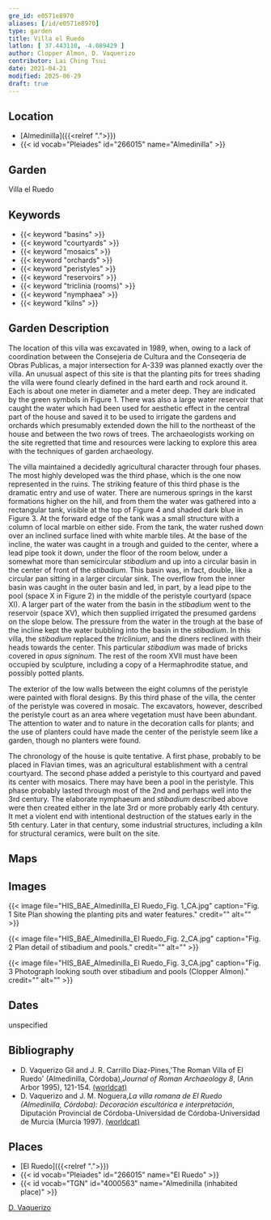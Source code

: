 ```yaml
---
gre_id: e0571e8970
aliases: [/id/e0571e8970]
type: garden
title: Villa el Ruedo
latlon: [ 37.443110, -4.089429 ]
author: Clopper Almon, D. Vaquerizo
contributor: Lai Ching Tsui
date: 2021-04-21
modified: 2025-06-29
draft: true
---
```


## Location

- [Almedinilla]({{<relref ".">}})
- {{< id vocab="Pleiades" id="266015" name="Almedinilla" >}}

## Garden

Villa el Ruedo

## Keywords

- {{< keyword "basins" >}}
- {{< keyword "courtyards" >}}
- {{< keyword "mosaics" >}}
- {{< keyword "orchards" >}}
- {{< keyword "peristyles" >}}
- {{< keyword "reservoirs" >}}
- {{< keyword "triclinia (rooms)" >}}
- {{< keyword "nymphaea" >}}
- {{< keyword "kilns" >}}

## Garden Description

The location of this villa was excavated in 1989, when, owing to a lack of coordination between the Consejeria de Cultura and the Conseqeria de Obras Publicas, a major intersection for A-339 was planned exactly over the villa.  An unusual aspect of this site is that the planting pits for trees shading the villa were found clearly defined in the hard earth and rock around it. Each is about one meter in diameter and a meter deep. They are indicated by the green symbols in Figure 1. There was also a large water reservoir that caught the water which had been used for aesthetic effect in the central part of the house and saved it to be used to irrigate the gardens and orchards which presumably extended down the hill to the northeast of the house and between the two rows of trees.  The archaeologists working on the site regretted that time and resources were lacking to explore this area with the techniques of garden archaeology.

The villa maintained a decidedly agricultural character through four phases.  The most highly developed was the third phase, which is the one now represented in the ruins.  The striking feature of this third phase is the dramatic entry and use of water.  There are numerous springs in the karst formations higher on the hill, and from them the water was gathered into a rectangular tank, visible at the top of Figure 4 and shaded dark blue in Figure 3.  At the forward edge of the tank was a small structure with a column of local marble on either side.  From the tank, the water rushed down over an inclined surface lined with white marble tiles. At the base of the incline, the water was caught in a trough and guided to the center, where a lead pipe took it down, under the floor of the room below, under a somewhat more than semicircular *stibadium* and up into a circular basin in the center of front of the *stibadium*.  This basin was, in fact, double, like a circular pan sitting in a larger circular sink.  The overflow from the inner basin was caught in the outer basin and led, in part, by a lead pipe to the pool (space X in Figure 2) in the middle of the peristyle courtyard (space XI). A larger part of the water from the basin in the *stibadium* went to the reservoir (space XV), which then supplied irrigated the presumed gardens on the slope below. The pressure from the water in the trough at the base of the incline kept the water bubbling into the basin in the *stibadium*.  In this villa, the *stibadium* replaced the *triclinium*, and the diners reclined with their heads towards the center.  This particular *stibadium* was made of bricks covered in *opus signinum*.  The rest of the room XVII must have been occupied by sculpture, including a copy of a Hermaphrodite statue, and possibly potted plants.

The exterior of the low walls between the eight columns of the peristyle were painted with floral designs.  By this third phase of the villa, the center of the peristyle was covered in mosaic. The excavators, however, described the peristyle court as an area where vegetation must have been abundant. The attention to water and to nature in the decoration calls for plants; and the use of planters could have made the center of the peristyle seem like a garden, though no planters were found.

The chronology of the house is quite tentative.  A first phase, probably to be placed in Flavian times, was an agricultural establishment with a central courtyard. The second phase added a peristyle to this courtyard and paved its center with mosaics. There may have been a pool in the peristyle.  This phase probably lasted through most of the 2nd and perhaps well into the 3rd century.  The elaborate  nymphaeum and *stibadium* described above were then created either in the late 3rd or more probably early 4th century.  It met a violent end with intentional destruction of the statues early in the 5th century.  Later in that century, some industrial structures, including a kiln for structural ceramics, were built on the site.

## Maps

<!-- ## Plans -->

## Images

{{< image file="HIS_BAE_Almedinilla_El Ruedo_Fig. 1_CA.jpg" caption="Fig. 1 Site Plan showing the planting pits and water features." credit="" alt="" >}}

{{< image file="HIS_BAE_Almedinilla_El Ruedo_Fig. 2_CA.jpg" caption="Fig. 2  Plan detail of stibadium and pools." credit="" alt="" >}}

{{< image file="HIS_BAE_Almedinilla_El Ruedo_Fig. 3_CA.jpg" caption="Fig. 3  Photograph looking south over stibadium and pools (Clopper Almon)." credit="" alt="" >}}

## Dates

unspecified

## Bibliography

* D. Vaquerizo Gil and J. R. Carrillo Diaz-Pines,'The Roman Villa of El Ruedo' (Almedinilla, Córdoba),*Journal of Roman Archaeology 8*, (Ann Arbor 1995), 121-154. [(worldcat)](https://search.worldcat.org/title/643576298)
* D. Vaquerizo and J. M. Noguera,*La villa romana de El Ruedo (Almedinilla, Córdoba): Decoración escultórica e interpretación*, Diputación Provincial de Córdoba-Universidad de Córdoba-Universidad de Murcia (Murcia 1997). [(worldcat)](https://search.worldcat.org/title/1024361591)

## Places

- [El Ruedo]({{<relref ".">}})
- {{< id vocab="Pleiades" id="266015" name="El Ruedo" >}}
- {{< id vocab="TGN" id="4000563" name="Almedinilla (inhabited place)" >}}

[D. Vaquerizo](link)

